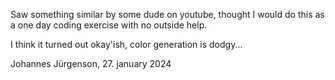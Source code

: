 Saw something similar by some dude on youtube, thought I would do this as a one day coding exercise with no outside help.

I think it turned out okay'ish, color generation is dodgy...

Johannes Jürgenson, 27. january 2024
